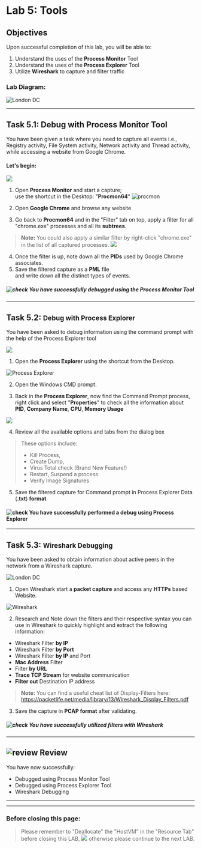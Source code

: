 # **Lab 5: Tools**

## Objectives
Upon successful completion of this lab, you will be able to: 
1.	Understand the uses of the **Process Monitor** Tool  
2.	Understand the uses of the **Process Explorer** Tool  
3.	Utilize **Wireshark** to capture and filter traffic 

### Lab Diagram:
![London DC](JPG/London%20DC%202.png)

***

## **Task 5.1:** Debug with Process Monitor Tool
You have been given a task where you need to capture all events i.e., Registry activity, File System activity, Network activity and Thread activity, while accessing a website from Google Chrome. 

#### Let's begin:
![](JPG/London%20DC%204.png)  

1. Open **Process Monitor** and start a capture;   
use the shortcut in the Desktop: "**Procmon64**"
![procmon](JPG/procmon-app.png)


2. Open **Google Chrome** and browse any website
3. Go back to **Procmon64** and in the "Filter" tab on top, apply a filter for all "chrome.exe" processes and all its **subtrees**.

> **Note:**  You could also apply a similar filter by right-click "chrome.exe" in the list of all captured processes. ![](JPG/Procmon.png)

4. Once the filter is up, note down all the **PIDs** used by Google Chrome associates.
5. Save the filtered capture as a **PML** file  
 and write down all the distinct types of events.

##### ![check](JPG/pngegg%20(1).png) You have successfully debugged using the Process Monitor Tool


***

## **Task 5.2:** <small>Debug with Process Explorer</small> 
You have been asked to debug information using the command prompt with the help of the Process Explorer tool  


![](JPG/London%20DC%204.png)  
1. Open the **Process Explorer** using the shortcut from the Desktop.

![Process Explorer](JPG/Process%20Explorer.jpeg)

2. Open the Windows CMD prompt.

3. Back in the **Process Explorer**, now find the Command Prompt process, right click and select "**Properties**" to check all the information about **PID**, **Company Name**, **CPU**, **Memory Usage** 

![](JPG/ProcessExplorer2.png)


4. Review all the available options and tabs from the dialog box

> These options include:
> * Kill Process, 
> * Create Dump, 
> * Virus Total check (Brand New Feature!) 
> * Restart, Suspend a process
> * Verify Image Signatures 


5. Save the filtered capture for Command prompt in Process Explorer Data (**.txt**) **format** 

#### ![check](JPG/pngegg%20(1).png)  You have successfully performed a debug using Process Explorer 


***

## **Task 5.3:** <small>Wireshark Debugging</small> 

You have been asked to obtain information about active peers in the network from a Wireshark capture.


![London DC](JPG/London%20DC%204.png)
1. Open Wireshark start a **packet capture** and access any **HTTPs** based Website.


![Wireshark](JPG/Wireshark.png)

2. Research and Note down the filters and their respective syntax you can use in Wireshark to quickly highlight and extract the following information:
*	Wireshark Filter **by IP** 
*	Wireshark Filter **by Port**  
*	Wireshark Filter **by IP** and Port 
*	**Mac Address** Filter 
*	Filter **by URL** 
*	**Trace TCP Stream** for website communication 
*	**Filter out** Destination IP address
 >**Note:** You can find a useful cheat list of Display-Filters here:
 https://packetlife.net/media/library/13/Wireshark_Display_Filters.pdf
 
3. Save the capture in **PCAP format** after validating.


##### ![check](JPG/pngegg%20(1).png) You have successfully utilized filters with Wireshark 


***

## ![review](JPG/Review%2048.png) Review  ##

You have now successfully: 
* Debugged using Process Monitor Tool
* Debugged using Process Explorer Tool
* Wireshark Debugging

***
***
### Before closing this page:
> Please remember to "Deallocate" the "HostVM" in the "Resource Tab" before closing this LAB, 
![](JPG/Deallocate%20the%20VM.png)
otherwise please continue to the next LAB.



